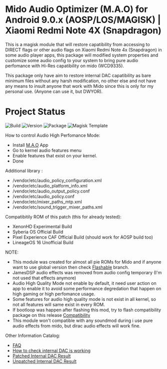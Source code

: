 # Mido Audio Optimizer (M.A.O) for Android 9.0.x (AOSP/LOS/MAGISK) | Xiaomi Redmi Note 4X (Snapdragon)

This is a magisk module that will restore capatibility from accessing to DIRECT flags or other audio flags on Xiaomi Redmi Note 4x (Snapdragon) in some audio player apps, this package will modified system properties and customize some audio config to your system to bring pure audio perfomance with Hi-Res capatibility on mido (WCD9335).

This package only have aim to restore internal DAC capatibility as bare minimum files without any harsh modification, no other else and not have any means to insult anyone that work with Mido since this is only for my personal use. (Anyone can use it, but DWYOR).

# Project Status
![Build](https://img.shields.io/badge/Build%20Status-Updated-green.svg) ![Version](https://img.shields.io/badge/Latest%20Version-0.9.5-blue.svg)
![Package](https://img.shields.io/badge/Package-Magisk-blue.svg) ![Magisk Template](https://img.shields.io/badge/Magisk%20Template-v19.0-blue.svg) 

How to control Audio High Perfomance Mode:
- Install [M.A.O](https://github.com/Nicklas373/M.A.O) App
- Go to kernel audio features menu
- Enable features that exist on your kernel.
- Done

Additional library :
- /vendor/etc/audio_policy_configuration.xml
- /vendor/etc/audio_platform_info.xml
- /vendor/etc/audio_output_policy.conf
- /vendor/etc/audio_policy.conf
- /vendor/etc/mixer_paths_mtp.xml
- /vendor/etc/sound_trigger_mixer_paths.xml

Compatibitily ROM of this patch (this for already tested):
- XenonHD Experimental Build
- Syberia OS Official Build
- Pixel Experience CAF Official Build (should work for AOSP build too)
- LineageOS 16 Unofficial Build

NOTE: 
- This module was created for almost all pie ROMs for Mido and if anyone want to use global version then check [Flashable](https://github.com/Nicklas373/Internal_DAC_Fixer/tree/Flashable) branch. 
- JamesDSP audio effects was removed from audio config temporary (I'm not used that effects anymore)
- Audio High Quality Mode not enable by default, it need user action on app to enable it to avoid some performance degredation that happen on high gaming or high perfomance usage.
- Some features for audio high quality mode is not exist in all kernel, so not all features will same exist in every ROM.
- If bootloop was happen after flashing this mod, try to flash compatibility package on this release [Compatibility](https://github.com/Nicklas373/M.A.O-MAGISK-/releases/tag/1.0-C)
- This module won't compatible with any soundmod during i use pure audio effects from mido, but dirac audio effects will work fine.

Other Information Catalog:
- [FAQ](https://github.com/Nicklas373/Internal_DAC_Fixer/blob/dev/magisk/docs/FAQ.md)
- [How to check internal DAC is working](https://github.com/Nicklas373/Internal_DAC_Fixer/blob/dev/magisk/docs/Neutron.md)
- [Patched Internal DAC Result](https://github.com/Nicklas373/Internal_DAC_Fixer/blob/dev/magisk/docs/Patched.md)
- [Unpatched Internal DAC Result](https://github.com/Nicklas373/Internal_DAC_Fixer/blob/dev/magisk/docs/Unpatched.md)
